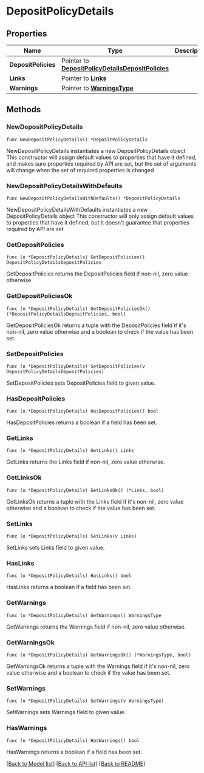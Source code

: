 # DepositPolicyDetails

## Properties

Name | Type | Description | Notes
------------ | ------------- | ------------- | -------------
**DepositPolicies** | Pointer to [**DepositPolicyDetailsDepositPolicies**](DepositPolicyDetailsDepositPolicies.md) |  | [optional] 
**Links** | Pointer to [**Links**](Links.md) |  | [optional] 
**Warnings** | Pointer to [**WarningsType**](WarningsType.md) |  | [optional] 

## Methods

### NewDepositPolicyDetails

`func NewDepositPolicyDetails() *DepositPolicyDetails`

NewDepositPolicyDetails instantiates a new DepositPolicyDetails object
This constructor will assign default values to properties that have it defined,
and makes sure properties required by API are set, but the set of arguments
will change when the set of required properties is changed

### NewDepositPolicyDetailsWithDefaults

`func NewDepositPolicyDetailsWithDefaults() *DepositPolicyDetails`

NewDepositPolicyDetailsWithDefaults instantiates a new DepositPolicyDetails object
This constructor will only assign default values to properties that have it defined,
but it doesn't guarantee that properties required by API are set

### GetDepositPolicies

`func (o *DepositPolicyDetails) GetDepositPolicies() DepositPolicyDetailsDepositPolicies`

GetDepositPolicies returns the DepositPolicies field if non-nil, zero value otherwise.

### GetDepositPoliciesOk

`func (o *DepositPolicyDetails) GetDepositPoliciesOk() (*DepositPolicyDetailsDepositPolicies, bool)`

GetDepositPoliciesOk returns a tuple with the DepositPolicies field if it's non-nil, zero value otherwise
and a boolean to check if the value has been set.

### SetDepositPolicies

`func (o *DepositPolicyDetails) SetDepositPolicies(v DepositPolicyDetailsDepositPolicies)`

SetDepositPolicies sets DepositPolicies field to given value.

### HasDepositPolicies

`func (o *DepositPolicyDetails) HasDepositPolicies() bool`

HasDepositPolicies returns a boolean if a field has been set.

### GetLinks

`func (o *DepositPolicyDetails) GetLinks() Links`

GetLinks returns the Links field if non-nil, zero value otherwise.

### GetLinksOk

`func (o *DepositPolicyDetails) GetLinksOk() (*Links, bool)`

GetLinksOk returns a tuple with the Links field if it's non-nil, zero value otherwise
and a boolean to check if the value has been set.

### SetLinks

`func (o *DepositPolicyDetails) SetLinks(v Links)`

SetLinks sets Links field to given value.

### HasLinks

`func (o *DepositPolicyDetails) HasLinks() bool`

HasLinks returns a boolean if a field has been set.

### GetWarnings

`func (o *DepositPolicyDetails) GetWarnings() WarningsType`

GetWarnings returns the Warnings field if non-nil, zero value otherwise.

### GetWarningsOk

`func (o *DepositPolicyDetails) GetWarningsOk() (*WarningsType, bool)`

GetWarningsOk returns a tuple with the Warnings field if it's non-nil, zero value otherwise
and a boolean to check if the value has been set.

### SetWarnings

`func (o *DepositPolicyDetails) SetWarnings(v WarningsType)`

SetWarnings sets Warnings field to given value.

### HasWarnings

`func (o *DepositPolicyDetails) HasWarnings() bool`

HasWarnings returns a boolean if a field has been set.


[[Back to Model list]](../README.md#documentation-for-models) [[Back to API list]](../README.md#documentation-for-api-endpoints) [[Back to README]](../README.md)


